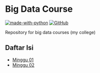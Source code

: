 # Big Data Course

[![made-with-python](https://img.shields.io/badge/Made%20with-Python-1f425f.svg)](https://www.python.org/)
[![GitHub](https://img.shields.io/github/license/mashape/apistatus.svg)](https://github.com/imamdigmi/bigdata/blob/master/LICENSE)

Repository for big data courses (my college)


## Daftar Isi
- [Minggu 01](minggu-01)
- [Minggu 02](minggu-02)
